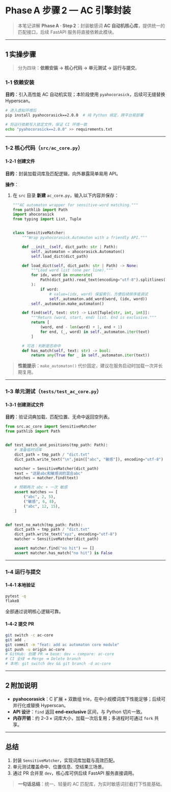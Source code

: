 # Phase A 步骤 2 — AC 引擎封装

> 本笔记讲解 **Phase A · Step 2**：封装敏感词 **AC 自动机核心库**，提供统一的匹配接口，后续 FastAPI 服务将直接依赖此模块。

---

## 1 实操步骤

> 分为四块：**依赖安装 → 核心代码 → 单元测试 → 运行与提交**。

### 1‑1 依赖安装

**目的**：引入高性能 AC 自动机实现；本阶段使用 `pyahocorasick`，后续可无缝替换 Hyperscan。

```bash
# 进入虚拟环境后
pip install pyahocorasick==2.0.0  # 纯 Python 绑定，跨平台易部署

# 将运行依赖写入锁定文件，保证 CI 环境一致
echo "pyahocorasick==2.0.0" >> requirements.txt
```

---

### 1‑2 核心代码（`src/ac_core.py`）

#### 1‑2‑1 创建文件

**目的**：封装加载词库及匹配逻辑，向外暴露简单易用 API。

**操作**：

1. 在 `src` 目录 **新建** `ac_core.py`，输入以下内容并保存：

   ```python
   """AC automaton wrapper for sensitive‑word matching."""
   from pathlib import Path
   import ahocorasick
   from typing import List, Tuple
   
   
   class SensitiveMatcher:
       """Wrap pyahocorasick.Automaton with a friendly API."""
   
       def __init__(self, dict_path: str | Path):
           self._automaton = ahocorasick.Automaton()
           self.load_dict(dict_path)
   
       def load_dict(self, dict_path: str | Path) -> None:
           """Load word list (one per line)."""
           for idx, word in enumerate(
               Path(dict_path).read_text(encoding="utf-8").splitlines()
           ):
               if word:
                   # value=(idx, word) 保留索引，方便后续排序或调试
                   self._automaton.add_word(word, (idx, word))
           self._automaton.make_automaton()
   
       def find(self, text: str) -> List[Tuple[str, int, int]]:
           """Return (word, start, end) list. End is exclusive."""
           return [
               (word, end - len(word) + 1, end + 1)
               for end, (_, word) in self._automaton.iter(text)
           ]
   
       # 可选：判断是否命中
       def has_match(self, text: str) -> bool:
           return any(True for _ in self._automaton.iter(text))
   
   ```

> **性能提示**：`make_automaton()` 代价固定，建议在服务启动时加载一次并长期复用。

---

### 1‑3 单元测试（`tests/test_ac_core.py`）

#### 1‑3‑1 创建测试文件

**目的**：验证词典加载、匹配位置、无命中返回空列表。

```python
from src.ac_core import SensitiveMatcher
from pathlib import Path


def test_match_and_positions(tmp_path: Path):
    # 准备临时词库
    dict_path = tmp_path / "dict.txt"
    dict_path.write_text("\n".join(["abc", "敏感"]), encoding="utf-8")

    matcher = SensitiveMatcher(dict_path)
    text = "这是abc和敏感词的混合abc"
    matches = matcher.find(text)

    # 预期两次 abc + 一次 敏感
    assert matches == [
        ("abc", 2, 5),
        ("敏感", 6, 8),
        ("abc", 12, 15),
    ]


def test_no_match(tmp_path: Path):
    dict_path = tmp_path / "dict.txt"
    dict_path.write_text("xyz", encoding="utf-8")
    matcher = SensitiveMatcher(dict_path)

    assert matcher.find("no hit") == []
    assert matcher.has_match("no hit") is False

```

---

### 1‑4 运行与提交

#### 1‑4‑1 本地验证

```bash
pytest -q
flake8
```

全部通过说明核心逻辑可靠。

#### 1‑4‑2 提交 PR

```bash
git switch -c ac-core
git add .
git commit -m "feat: add ac automaton core module"
git push -u origin ac-core
# GitHub: 创建 PR ➜ base: dev ← compare: ac-core
# CI 全绿 ➜ Merge ➜ Delete branch
# 本地: git switch dev && git branch -d ac-core
```

---

## 2 附加说明

* **pyahocorasick**：C 扩展 + 双数组 trie，在中小规模词库下性能足够；后续可并行化或替换 Hyperscan。
* **API 设计**：`find` 返回 **end-exclusive** 区间，与 Python 切片一致。
* **内存开销**：约 2–3 × 词库大小，加载一次后复用；多进程时可通过 `fork` 共享。

---

## 总结

1. 封装 `SensitiveMatcher`，实现词库加载与高效匹配。
2. 单元测试覆盖命中、位置信息、空结果三场景。
3. 通过 PR 合并至 `dev`，核心库可供后续 FastAPI 服务直接调用。

> **一句话总结**：统一、轻量的 AC 匹配库，为实时敏感词拦截打下性能基础。
